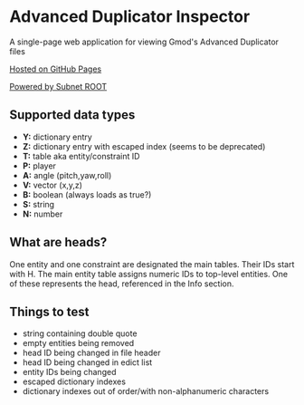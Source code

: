 # Advanced Duplicator Inspector
A single-page web application for viewing Gmod's Advanced Duplicator files

[Hosted on GitHub Pages](https://blakeoxx.github.io/adv-dupe-inspector/web/)

[Powered by Subnet ROOT](http://www.subnetroot.com)


## Supported data types
- **Y:** dictionary entry
- **Z:** dictionary entry with escaped index (seems to be deprecated)
- **T:** table aka entity/constraint ID
- **P:** player
- **A:** angle (pitch,yaw,roll)
- **V:** vector (x,y,z)
- **B:** boolean (always loads as true?)
- **S:** string
- **N:** number


## What are heads?
One entity and one constraint are designated the main tables. Their IDs start with H. The main entity table assigns numeric IDs to top-level entities. One of these represents the head, referenced in the Info section.


## Things to test
- string containing double quote
- empty entities being removed
- head ID being changed in file header
- head ID being changed in edict list
- entity IDs being changed
- escaped dictionary indexes
- dictionary indexes out of order/with non-alphanumeric characters

